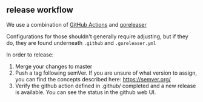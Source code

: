 ## release workflow

We use a combination of [GitHub Actions](https://docs.github.com/en/actions) and [goreleaser](https://goreleaser.com/)

Configurations for those shouldn't generally require adjusting, but if they do, they are found underneath `.github` and `.goreleaser.yml`

In order to release:

1) Merge your changes to master
2) Push a tag following semVer. If you are unsure of what version to assign, you can find the concepts described here: https://semver.org/
3) Verify the github action defined in .github/ completed and a new release is available. You can see the status in the github web UI.

